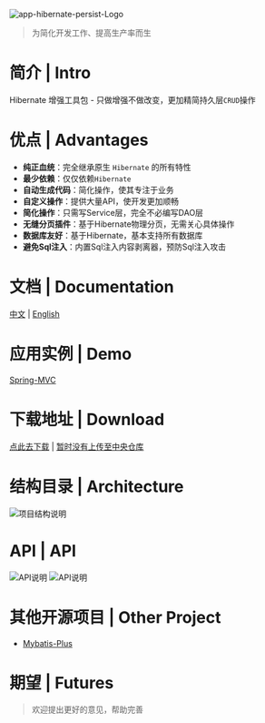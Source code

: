 ![app-hibernate-persist-Logo](http://git.oschina.net/uploads/images/2016/1121/010747_31fb5e63_620321.jpeg "logo")

> 为简化开发工作、提高生产率而生

# 简介 | Intro

Hibernate 增强工具包 - 只做增强不做改变，更加精简持久层`CRUD`操作


# 优点 | Advantages

- **纯正血统**：完全继承原生 `Hibernate` 的所有特性
- **最少依赖**：仅仅依赖`Hibernate`
- **自动生成代码**：简化操作，使其专注于业务
- **自定义操作**：提供大量API，使开发更加顺畅
- **简化操作**：只需写Service层，完全不必编写DAO层
- **无缝分页插件**：基于Hibernate物理分页，无需关心具体操作
- **数据库友好**：基于Hibernate，基本支持所有数据库
- **避免Sql注入**：内置Sql注入内容剥离器，预防Sql注入攻击

# 文档 | Documentation

[中文]() | [English]()


# 应用实例 | Demo

[Spring-MVC]()


# 下载地址 | Download

[点此去下载]() | [暂时没有上传至中央仓库]()

# 结构目录 | Architecture

![项目结构说明](http://git.oschina.net/uploads/images/2016/1121/012311_edbc3377_620321.png "项目结构说明")

# API | API

![API说明](http://git.oschina.net/uploads/images/2016/1121/011922_87453c40_620321.png "API说明")
![API说明](http://git.oschina.net/uploads/images/2016/1121/011912_84d43c37_620321.png "API说明")

# 其他开源项目 | Other Project

- [Mybatis-Plus](http://git.oschina.net/baomidou/mybatis-plus)

# 期望 | Futures

> 欢迎提出更好的意见，帮助完善 
